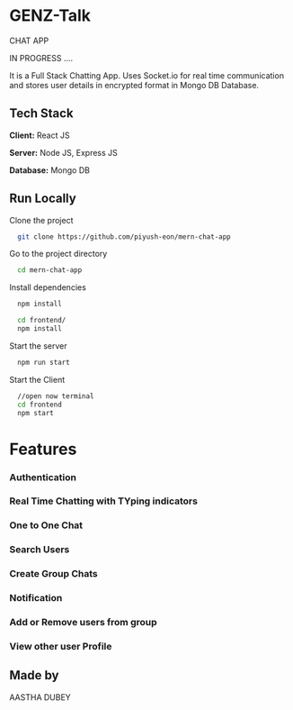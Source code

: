 # GENZ-Talk
CHAT APP 

IN PROGRESS ....


It is a  Full Stack Chatting App.
Uses Socket.io for real time communication and stores user details in encrypted format in Mongo DB Database.
## Tech Stack

**Client:** React JS

**Server:** Node JS, Express JS

**Database:** Mongo DB
  
## Run Locally

Clone the project

```bash
  git clone https://github.com/piyush-eon/mern-chat-app
```

Go to the project directory

```bash
  cd mern-chat-app
```

Install dependencies

```bash
  npm install
```

```bash
  cd frontend/
  npm install
```

Start the server

```bash
  npm run start
```
Start the Client

```bash
  //open now terminal
  cd frontend
  npm start
```
# Features 
### Authentication 
### Real Time Chatting with TYping indicators 
### One to One Chat 
### Search Users
### Create Group Chats
### Notification
### Add or Remove users from group
### View other user Profile

## Made by 
AASTHA DUBEY 

